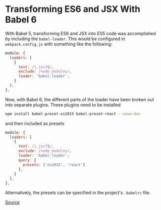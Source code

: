 # Transforming ES6 and JSX With Babel 6

With Babel 5, transforming ES6 and JSX into ES5 code was accomplished by including the `babel-loader`. This would be configured in `webpack.config.js` with something like the following:

```javascript
module: {
  loaders: [
    {
      test: /\.jsx?$/,
      exclude: /node_modules/,
      loader: 'babel-loader',
    }
  ],
},
```

Now, with Babel 6, the different parts of the loader have been broken out into separate plugins. These plugins need to be installed

```bash
npm install babel-preset-es2015 babel-preset-react --save-dev
```

and then included as presets

```javascript
module: {
  loaders: [
    {
      test: /\.jsx?$/,
      exclude: /node_modules/,
      loader: 'babel-loader',
      query: {
        presets: ['es2015', 'react']
      },
    }
  ],
},
```

Alternatively, the presets can be specified in the project's `.babelrc` file.

[Source](http://jamesknelson.com/the-six-things-you-need-to-know-about-babel-6/)
